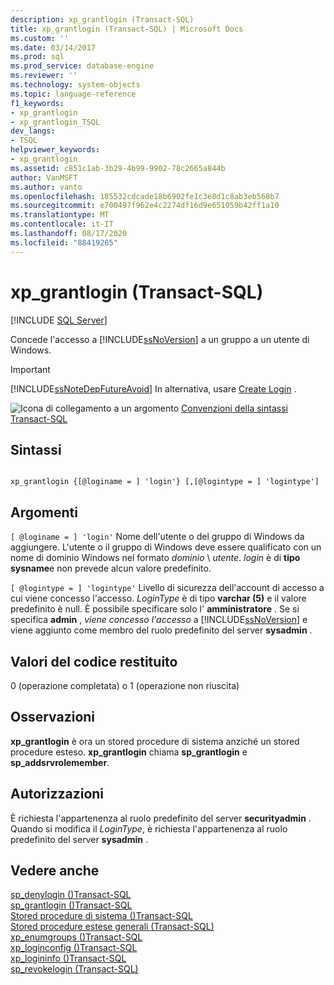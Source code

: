 ```yaml
---
description: xp_grantlogin (Transact-SQL)
title: xp_grantlogin (Transact-SQL) | Microsoft Docs
ms.custom: ''
ms.date: 03/14/2017
ms.prod: sql
ms.prod_service: database-engine
ms.reviewer: ''
ms.technology: system-objects
ms.topic: language-reference
f1_keywords:
- xp_grantlogin
- xp_grantlogin_TSQL
dev_langs:
- TSQL
helpviewer_keywords:
- xp_grantlogin
ms.assetid: c851c1ab-3b29-4b99-9902-78c2665a844b
author: VanMSFT
ms.author: vanto
ms.openlocfilehash: 185532cdcade18b6902fe1c3e8d1c8ab3eb568b7
ms.sourcegitcommit: e700497f962e4c2274df16d9e651059b42ff1a10
ms.translationtype: MT
ms.contentlocale: it-IT
ms.lasthandoff: 08/17/2020
ms.locfileid: "88419265"
---
```

# <a name="xp_grantlogin-transact-sql"></a>xp_grantlogin (Transact-SQL)
[!INCLUDE [SQL Server](../../includes/applies-to-version/sqlserver.md)]

  Concede l'accesso a [!INCLUDE[ssNoVersion](../../includes/ssnoversion-md.md)] a un gruppo a un utente di Windows.  
  
> [!IMPORTANT]  
>  [!INCLUDE[ssNoteDepFutureAvoid](../../includes/ssnotedepfutureavoid-md.md)] In alternativa, usare [Create Login](../../t-sql/statements/create-login-transact-sql.md) .  
  
 ![Icona di collegamento a un argomento](../../database-engine/configure-windows/media/topic-link.gif "Icona di collegamento a un argomento") [Convenzioni della sintassi Transact-SQL](../../t-sql/language-elements/transact-sql-syntax-conventions-transact-sql.md)  
  
## <a name="syntax"></a>Sintassi  
  
```  
  
xp_grantlogin {[@loginame = ] 'login'} [,[@logintype = ] 'logintype']  
```  
  
## <a name="arguments"></a>Argomenti  
`[ @loginame = ] 'login'` Nome dell'utente o del gruppo di Windows da aggiungere. L'utente o il gruppo di Windows deve essere qualificato con un nome di dominio Windows nel formato *dominio* \\ *utente*. *login* è di **tipo sysname**e non prevede alcun valore predefinito.  
  
`[ @logintype = ] 'logintype'` Livello di sicurezza dell'account di accesso a cui viene concesso l'accesso. *LoginType* è di tipo **varchar (5)** e il valore predefinito è null. È possibile specificare solo l' **amministratore** . Se si specifica **admin** , *viene concesso l'accesso* a [!INCLUDE[ssNoVersion](../../includes/ssnoversion-md.md)] e viene aggiunto come membro del ruolo predefinito del server **sysadmin** .  
  
## <a name="return-code-values"></a>Valori del codice restituito  
 0 (operazione completata) o 1 (operazione non riuscita)  
  
## <a name="remarks"></a>Osservazioni  
 **xp_grantlogin** è ora un stored procedure di sistema anziché un stored procedure esteso. **xp_grantlogin** chiama **sp_grantlogin** e **sp_addsrvrolemember**.  
  
## <a name="permissions"></a>Autorizzazioni  
 È richiesta l'appartenenza al ruolo predefinito del server **securityadmin** . Quando si modifica il *LoginType*, è richiesta l'appartenenza al ruolo predefinito del server **sysadmin** .  
  
## <a name="see-also"></a>Vedere anche  
 [sp_denylogin &#40;&#41;Transact-SQL ](../../relational-databases/system-stored-procedures/sp-denylogin-transact-sql.md)   
 [sp_grantlogin &#40;&#41;Transact-SQL ](../../relational-databases/system-stored-procedures/sp-grantlogin-transact-sql.md)   
 [Stored procedure di sistema &#40;&#41;Transact-SQL ](../../relational-databases/system-stored-procedures/system-stored-procedures-transact-sql.md)   
 [Stored procedure estese generali &#40;Transact-SQL&#41;](../../relational-databases/system-stored-procedures/general-extended-stored-procedures-transact-sql.md)   
 [xp_enumgroups &#40;&#41;Transact-SQL ](../../relational-databases/system-stored-procedures/xp-enumgroups-transact-sql.md)   
 [xp_loginconfig &#40;&#41;Transact-SQL ](../../relational-databases/system-stored-procedures/xp-loginconfig-transact-sql.md)   
 [xp_logininfo &#40;&#41;Transact-SQL ](../../relational-databases/system-stored-procedures/xp-logininfo-transact-sql.md)   
 [sp_revokelogin &#40;Transact-SQL&#41;](../../relational-databases/system-stored-procedures/sp-revokelogin-transact-sql.md)  
  
  
